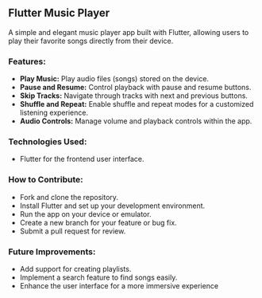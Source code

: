 ## Flutter Music Player

A simple and elegant music player app built with Flutter, allowing users to play their favorite songs directly from their device.

### Features:

- **Play Music:** Play audio files (songs) stored on the device.
- **Pause and Resume:** Control playback with pause and resume buttons.
- **Skip Tracks:** Navigate through tracks with next and previous buttons.
- **Shuffle and Repeat:** Enable shuffle and repeat modes for a customized listening experience.
- **Audio Controls:** Manage volume and playback controls within the app.

### Technologies Used:
- Flutter for the frontend user interface.

### How to Contribute:
- Fork and clone the repository.
- Install Flutter and set up your development environment.
- Run the app on your device or emulator.
- Create a new branch for your feature or bug fix.
- Submit a pull request for review.

### Future Improvements:
- Add support for creating playlists.
- Implement a search feature to find songs easily.
- Enhance the user interface for a more immersive experience
